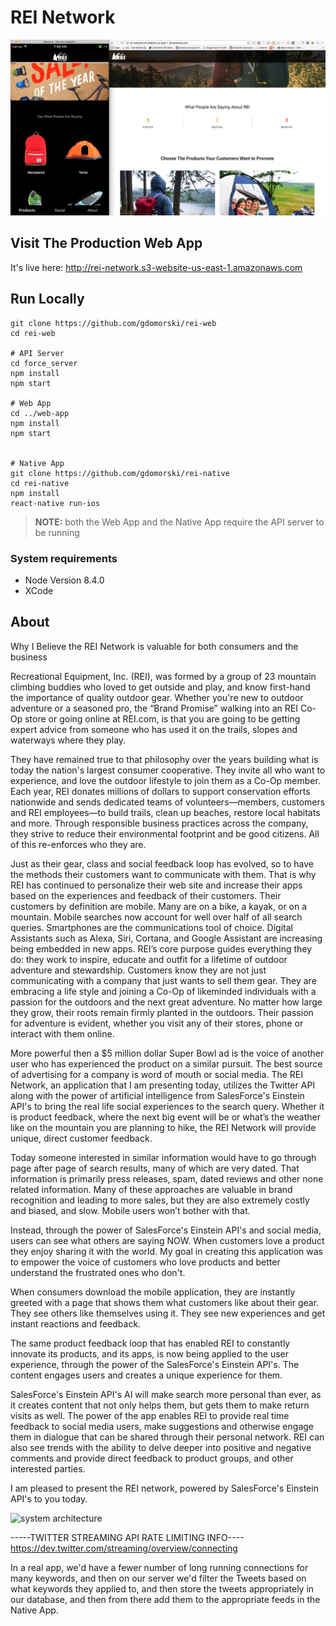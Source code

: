 # REI Network

![screenshot](./screenshot.png) 


## Visit The Production Web App
It's live here: http://rei-network.s3-website-us-east-1.amazonaws.com

## Run Locally
```
git clone https://github.com/gdomorski/rei-web
cd rei-web

# API Server
cd force_server
npm install
npm start

# Web App
cd ../web-app
npm install
npm start


# Native App
git clone https://github.com/gdomorski/rei-native
cd rei-native
npm install
react-native run-ios
```
> **NOTE:** both the Web App and the Native App require the API server to be running



### System requirements
- Node Version 8.4.0
- XCode


## About

Why I Believe the REI Network is valuable for both consumers and the business

Recreational Equipment, Inc. (REI), was formed by a group of 23 mountain climbing buddies who loved to get outside and play, and know first-hand the importance of quality outdoor gear. Whether you're new to outdoor adventure or a seasoned pro, the “Brand Promise” walking into an REI Co-Op store or going online at REI.com, is that you are going to be getting expert advice from someone who has used it on the trails, slopes and waterways where they play.

They have remained true to that philosophy over the years building what is today the nation's largest consumer cooperative. They invite all who want to experience, and love the outdoor lifestyle to join them as a Co-Op member.
Each year, REI donates millions of dollars to support conservation efforts nationwide and sends dedicated teams of volunteers—members, customers and REI employees—to build trails, clean up beaches, restore local habitats and more. Through responsible business practices across the company, they strive to reduce their environmental footprint and be good citizens. All of this re-enforces who they are.

Just as their gear, class and social feedback loop has evolved, so to have the methods their customers want to communicate with them. That is why REI has continued to personalize their web site and increase their apps based on the experiences and feedback of their customers. Their customers by definition are mobile. Many are on a bike, a kayak, or on a mountain.  Mobile searches now account for well over half of all search queries.  Smartphones are the communications tool of choice.  Digital Assistants such as Alexa, Siri, Cortana, and Google Assistant are increasing being embedded in new apps.
REI’s core purpose guides everything they do: they work to inspire, educate and outfit for a lifetime of outdoor adventure and stewardship. Customers know they are not just communicating with a company that just wants to sell them gear. They are embracing a life style and joining a Co-Op of likeminded individuals with a passion for the outdoors and the next great adventure.  No matter how large they grow, their roots remain firmly planted in the outdoors. Their passion for adventure is evident, whether you visit any of their stores, phone or interact with them online.

More powerful then a $5 million dollar Super Bowl ad is the voice of another user who has experienced the product on a similar pursuit. The best source of advertising for a company is word of mouth or social media. The REI Network, an application that I am presenting today, utilizes the Twitter API along with the power of artificial intelligence from SalesForce's Einstein API's to bring the real life social experiences to the search query.  Whether it is product feedback, where the next big event will be or what’s the weather like on the mountain you are planning to hike, the REI Network will provide unique, direct customer feedback.

Today someone interested in similar information would have to go through page after page of search results, many of which are very dated.  That information is primarily press releases, spam, dated reviews and other none related information. Many of these approaches are valuable in brand recognition and leading to more sales, but they are also extremely costly and biased, and slow.  Mobile users won’t bother with that.

Instead, through the power of SalesForce's Einstein API's and social media, users can see what others are saying NOW.  When customers love a product they enjoy sharing it with the world.  My goal in creating this application was to empower the voice of customers who love products and better understand the frustrated ones who don't.

When consumers download the mobile application, they are instantly
greeted with a page that shows them what customers like about their gear. They see others like themselves using it.  They see new experiences and get instant reactions and feedback.

The same product feedback loop that has enabled REI to constantly innovate its products, and its apps, is now being applied to the user experience, through the power of the SalesForce's Einstein API's. The content engages users and creates a unique experience for them.

SalesForce's Einstein API's AI will make search more personal than ever, as it creates content that not only helps them, but gets them to make return visits as well. The power of the app enables REI to provide real time feedback to social media users, make suggestions and otherwise engage them in dialogue that can be shared through their personal network.  REI can also see trends with the ability to delve deeper into positive and negative comments and provide direct feedback to product groups, and other interested parties.

I am pleased to present the REI network, powered by SalesForce's Einstein API's to you today.



![system architecture](https://s3.amazonaws.com/rei-today/system-architecture.png)




-----TWITTER STREAMING API RATE LIMITING INFO----
https://dev.twitter.com/streaming/overview/connecting

In a real app, we'd have a fewer number of long running connections for many keywords, and then on our server we'd filter the Tweets based on what keywords they applied to, and then store the tweets appropriately in our database, and then from there add them to the appropriate feeds in the Native App.
